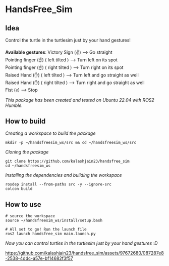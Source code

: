 # **HandsFree_Sim**

## **Idea**
Control the turtle in the turtlesim just by your hand gestures!

####

 **Available gestures**: 
Victory Sign (✌️) --> Go straight  
Pointing finger (☝️) ( left tilted ) --> Turn left on its spot  
Pointing finger (☝️) ( right tilted ) --> Turn right on its spot  
Raised Hand (✋) ( left tilted ) --> Turn left and go straight as well  
Raised Hand (✋) ( right tilted ) --> Turn right and go straight as well  
Fist (✊) --> Stop  
    

*This package has been created and tested on Ubuntu 22.04 with ROS2 Humble.*

## **How to build**
*Creating a workspace to build the package*
```
mkdir -p ~/handsfreesim_ws/src && cd ~/handsfreesim_ws/src
```
*Cloning the package*
```
git clone https://github.com/kalashjain23/handsfree_sim
cd ~/handsfreesim_ws
```
*Installing the dependencies and building the workspace*
```
rosdep install --from-paths src -y --ignore-src
colcon build
```
## **How to use**
```
# source the workspace
source ~/handsfreesim_ws/install/setup.bash

# All set to go! Run the launch file
ros2 launch handsfree_sim main.launch.py
```  
*Now you can control turtles in the turtlesim just by your hand gestures :D*

https://github.com/kalashjain23/handsfree_sim/assets/97672680/087287e8-2538-4ddc-a57e-bf14682f3f57
